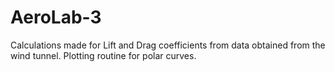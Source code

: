 # AeroLab-3
  Calculations made for Lift and Drag coefficients from data obtained from the wind tunnel.
  Plotting routine for polar curves.
